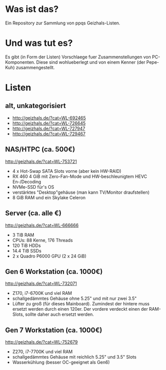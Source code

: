 # Was ist das?

Ein Repository zur Sammlung von ppqs Geizhals-Listen.

# Und was tut es?

Es gibt (in Form der Listen) Vorschlaege fuer Zusammenstellungen von
PC-Komponenten.
Diese sind wohlueberlegt und von einem Kenner (der Pepe-Kuh) zusammengestellt.

# Listen

## alt, unkategorisiert

  - http://geizhals.de/?cat=WL-692465
  - http://geizhals.de/?cat=WL-726645
  - http://geizhals.de/?cat=WL-727947
  - http://geizhals.de/?cat=WL-729467

## NAS/HTPC (ca. 500€)
  http://geizhals.de/?cat=WL-753721
  - 4 x Hot-Swap SATA Slots vorne (aber kein HW-RAID)
  - RX 460 4 GiB mit Zero-Fan-Mode und HW-beschleunigtem HEVC En-/Decoding
  - NVMe-SSD für's OS
  - verstärktes "Desktop"gehäuse (man kann TV/Monitor draufstellen)
  - 8 GiB RAM und ein Skylake Celeron

## Server (ca. alle €)
  http://geizhals.de/?cat=WL-666666
  - 3 TiB RAM
  - CPUs: 88 Kerne, 176 Threads
  - 120 TiB HDDs
  - 14.4 TiB SSDs
  - 2 x Quadro P6000 GPU (2 x 24 GiB)

## Gen 6 Workstation (ca. 1000€)
  http://geizhals.de/?cat=WL-732071
  - Z170, i7-6700K und viel RAM
  - schallgedämmtes Gehäuse ohne 5.25" und mit nur zwei 3.5"
  - Lüfter zu groß (für dieses Mainboard). Zumindest der hintere muss ersetzt werden durch einen 120er. Der vordere verdeckt einen der RAM-Slots, sollte daher auch ersetzt werden.

## Gen 7 Workstation (ca. 1000€)
  http://geizhals.de/?cat=WL-752679
  - Z270, i7-7700K und viel RAM
  - schallgedämmtes Gehäuse mit reichlich 5.25" und 3.5" Slots
  - Wasserkühlung (besser OC-geeignet als Gen6)
